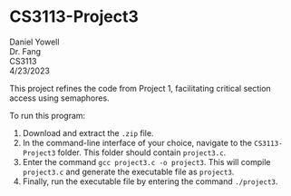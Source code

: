 # CS3113-Project3

Daniel Yowell\
Dr. Fang\
CS3113\
4/23/2023

This project refines the code from Project 1, facilitating critical section access using semaphores.

To run this program:

1. Download and extract the `.zip` file. 
2. In the command-line interface of your choice, navigate to the `CS3113-Project3` folder. This folder should contain `project3.c`.
3. Enter the command `gcc project3.c -o project3`. This will compile `project3.c` and generate the executable file as `project3`.
4. Finally, run the executable file by entering the command `./project3`.
